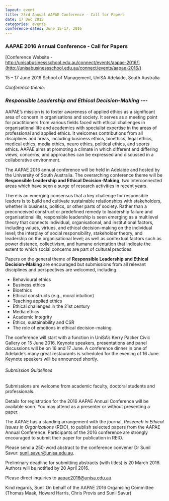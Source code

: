 ```yaml
---
layout: event
title: 23rd Annual AAPAE Conference - Call for Papers
date: 17 Dec 2015
categories: events
conference-dates: June 15-17, 2016
---
```


### AAPAE 2016 Annual Conference - Call for Papers

[Conference Website - http://unisabusinessschool.edu.au/connect/events/aapae-2016/](http://unisabusinessschool.edu.au/connect/events/aapae-2016/)

15 – 17 June 2016
School of Management, UniSA
Adelaide, South Australia

_Conference theme:_

### _Responsible Leadership and Ethical Decision-Making_ ---

AAPAE’s mission is to foster awareness of applied ethics as a significant area of concern in organisations and society. It serves as a meeting point for practitioners from various fields faced with ethical challenges in organisational life and academics with specialist expertise in the areas of professional and applied ethics. It welcomes contributions from all disciplines and areas, including business ethics, bioethics, legal ethics, medical ethics, media ethics, neuro ethics, political ethics, and sports ethics. AAPAE aims at promoting a climate in which different and differing views, concerns, and approaches can be expressed and discussed in a collaborative environment.

The AAPAE 2016 annual conference will be held in Adelaide and hosted by the University of South Australia. The overarching conference theme will be **Responsible Leadership and Ethical Decision-Making**, two interconnected areas which have seen a surge of research activities in recent years. 

There is an emerging consensus that a key challenge for responsible leaders is to build and cultivate sustainable relationships with stakeholders, whether in business, politics, or other parts of society. Rather than a preconceived construct or predefined remedy to leadership failure and organisational ills, responsible leadership is seen emerging as a multilevel theory that connects individual, organisational, and institutional factors, including values, virtues, and ethical decision-making on the individual level; the interplay of social responsibility, stakeholder theory, and leadership on the organisational level; as well as contextual factors such as power distance, collectivism, and humane orientation that indicate the extent to which social concerns are part of cultural practices.

Papers on the general theme of **Responsible Leadership and Ethical Decision-Making** are encouraged but submissions from all relevant disciplines and perspectives are welcomed, including:

+	Behavioural ethics
+	Business ethics
+	Bioethics
+	Ethical constructs (e.g., moral intuition)
+	Teaching applied ethics
+	Ethical challenges in the 21st century
+	Media ethics
+	Academic Integrity
+	Ethics, sustainability and CSR
+	The role of emotions in ethical decision-making

The conference will start with a function in UniSA’s Kerry Packer Civic Gallery on 15 June 2016. Keynote speakers, presentations and panel discussions will be on 16 and 17 June. A conference dinner in one of Adelaide’s many great restaurants is scheduled for the evening of 16 June. Keynote speakers will be announced shortly.

###### Submission Guidelines

Submissions are welcome from academic faculty, doctoral students and professionals. 

Details for registration for the 2016 AAPAE Annual Conference will be available soon. You may attend as a presenter or without presenting a paper.

The AAPAE has a standing arrangement with the journal, *Research in Ethical Issues in Organizations* (REIO), to publish selected papers from the AAPAE Annual Conference. Participants of the 2016 conference are strongly encouraged to submit their paper for publication in REIO.
 
Please send a 250-word abstract to the conference convener Dr Sunil Savur: sunil.savur@unisa.edu.au. 

Preliminary deadline for submitting abstracts (with titles) is 20 March 2016. Authors will be notified by 20 April 2016. 

Please direct inquiries to aapae2016@unisa.edu.au.

Kind regards,
Sunil
On behalf of the AAPAE 2016 Organising Committee (Thomas Maak, Howard Harris, Chris Provis and Sunil Savur)
